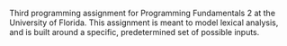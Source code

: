 Third programming assignment for Programming Fundamentals 2 at the University of Florida. This assignment is meant to model lexical analysis, and is built around a specific, predetermined set of possible inputs.

